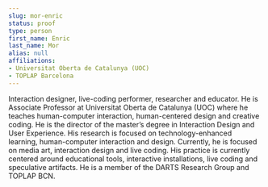```yaml
---
slug: mor-enric
status: proof
type: person
first_name: Enric
last_name: Mor
alias: null
affiliations:
- Universitat Oberta de Catalunya (UOC)
- TOPLAP Barcelona
---
```


Interaction designer, live-coding performer, researcher and educator. He is Associate Professor at Universitat Oberta de Catalunya (UOC) where he teaches human-computer interaction, human-centered design and creative coding. He is the director of the master’s degree in Interaction Design and User Experience. His research is focused on technology-enhanced learning, human-computer interaction and design. Currently, he is focused on media art, interaction design and live coding. His practice is currently centered around educational tools, interactive installations, live coding and speculative artifacts. He is a member of the DARTS Research Group and TOPLAP BCN.

